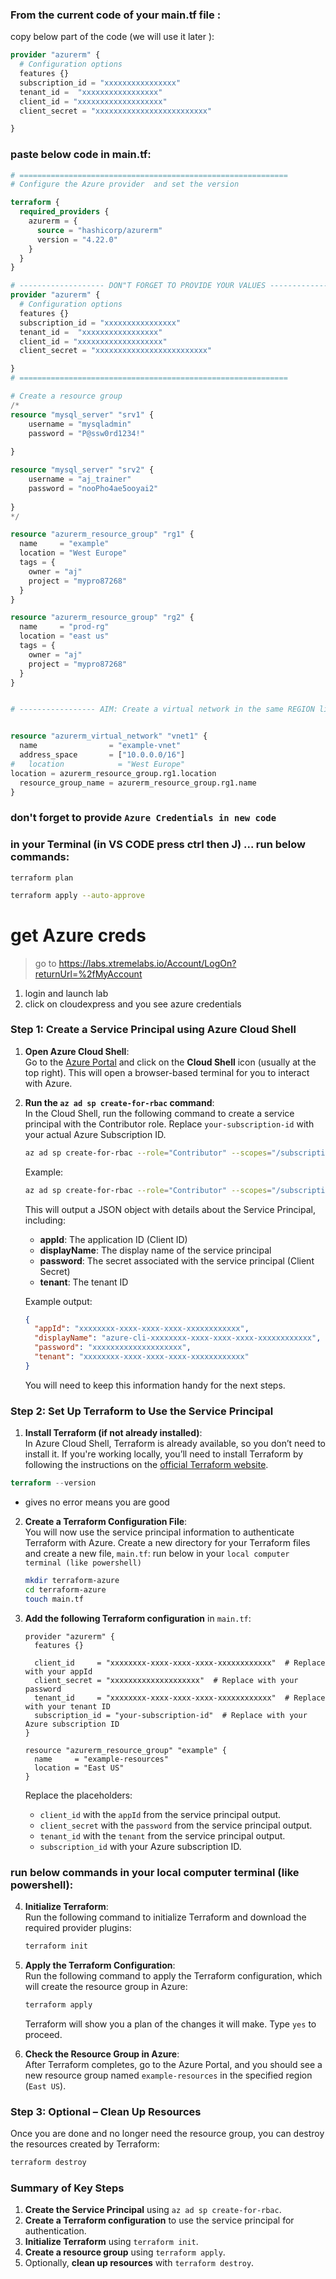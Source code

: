 ### From the current code of your main.tf file :
copy below part of the code (we will use it later ):
```tf
provider "azurerm" {
  # Configuration options
  features {}
  subscription_id = "xxxxxxxxxxxxxxxx"
  tenant_id =  "xxxxxxxxxxxxxxxxx"
  client_id = "xxxxxxxxxxxxxxxxxxx"
  client_secret = "xxxxxxxxxxxxxxxxxxxxxxxxx"

}
```

### paste below code in main.tf:
```tf
# ============================================================
# Configure the Azure provider  and set the version

terraform {
  required_providers {
    azurerm = {
      source = "hashicorp/azurerm"
      version = "4.22.0"
    }
  }
}

# ------------------- DON"T FORGET TO PROVIDE YOUR VALUES -------------------------
provider "azurerm" {
  # Configuration options
  features {}
  subscription_id = "xxxxxxxxxxxxxxxx"
  tenant_id =  "xxxxxxxxxxxxxxxxx"
  client_id = "xxxxxxxxxxxxxxxxxxx"
  client_secret = "xxxxxxxxxxxxxxxxxxxxxxxxx"

}
# ============================================================

# Create a resource group
/*
resource "mysql_server" "srv1" {
    username = "mysqladmin"
    password = "P@ssw0rd1234!"
  
}

resource "mysql_server" "srv2" {
    username = "aj_trainer"
    password = "nooPho4ae5ooyai2"
  
}
*/

resource "azurerm_resource_group" "rg1" {
  name     = "example"
  location = "West Europe"
  tags = {
    owner = "aj"
    project = "mypro87268"
  }
}

resource "azurerm_resource_group" "rg2" {
  name     = "prod-rg"
  location = "east us"
  tags = {
    owner = "aj"
    project = "mypro87268"
  }
}


# ----------------- AIM: Create a virtual network in the same REGION like above  -----------------


resource "azurerm_virtual_network" "vnet1" {
  name                = "example-vnet"
  address_space       = ["10.0.0.0/16"]
#   location            = "West Europe"
location = azurerm_resource_group.rg1.location
  resource_group_name = azurerm_resource_group.rg1.name
}

```

### don't forget to provide `Azure Credentials in new code`

### in your Terminal (in VS CODE press ctrl then J) ... run below commands:
```
terraform plan 
```

```sh
terraform apply --auto-approve
```

# get Azure creds
> go to https://labs.xtremelabs.io/Account/LogOn?returnUrl=%2fMyAccount
1. login and launch lab
2. click on cloudexpress and you see azure credentials
### Step 1: Create a Service Principal using Azure Cloud Shell

1. **Open Azure Cloud Shell**:  
   Go to the [Azure Portal](https://portal.azure.com) and click on the **Cloud Shell** icon (usually at the top right). This will open a browser-based terminal for you to interact with Azure.

2. **Run the `az ad sp create-for-rbac` command**:  
   In the Cloud Shell, run the following command to create a service principal with the Contributor role. Replace `your-subscription-id` with your actual Azure Subscription ID.
   ```bash
   az ad sp create-for-rbac --role="Contributor" --scopes="/subscriptions/your-subscription-id"
   ```
   Example:
   ```bash
   az ad sp create-for-rbac --role="Contributor" --scopes="/subscriptions/12345678-1234-1234-1234-123456789abc"
   ```

   This will output a JSON object with details about the Service Principal, including:

   - **appId**: The application ID (Client ID)
   - **displayName**: The display name of the service principal
   - **password**: The secret associated with the service principal (Client Secret)
   - **tenant**: The tenant ID

   Example output:
   ```json
   {
     "appId": "xxxxxxxx-xxxx-xxxx-xxxx-xxxxxxxxxxxx",
     "displayName": "azure-cli-xxxxxxxx-xxxx-xxxx-xxxx-xxxxxxxxxxxx",
     "password": "xxxxxxxxxxxxxxxxxxxx",
     "tenant": "xxxxxxxx-xxxx-xxxx-xxxx-xxxxxxxxxxxx"
   }
   ```

   You will need to keep this information handy for the next steps.

### Step 2: Set Up Terraform to Use the Service Principal

1. **Install Terraform (if not already installed)**:  
   In Azure Cloud Shell, Terraform is already available, so you don’t need to install it. If you're working locally, you’ll need to install Terraform by following the instructions on the [official Terraform website](https://learn.hashicorp.com/tutorials/terraform/install-cli).
```tf
terraform --version
```
- gives no error means you are good
2. **Create a Terraform Configuration File**:  
   You will now use the service principal information to authenticate Terraform with Azure. Create a new directory for your Terraform files and create a new file, `main.tf`:
run below in your `local computer terminal (like powershell)`
   ```bash
   mkdir terraform-azure
   cd terraform-azure
   touch main.tf
   ```

3. **Add the following Terraform configuration** in `main.tf`:

   ```hcl
   provider "azurerm" {
     features {}

     client_id     = "xxxxxxxx-xxxx-xxxx-xxxx-xxxxxxxxxxxx"  # Replace with your appId
     client_secret = "xxxxxxxxxxxxxxxxxxxx"  # Replace with your password
     tenant_id     = "xxxxxxxx-xxxx-xxxx-xxxx-xxxxxxxxxxxx"  # Replace with your tenant ID
     subscription_id = "your-subscription-id"  # Replace with your Azure subscription ID
   }

   resource "azurerm_resource_group" "example" {
     name     = "example-resources"
     location = "East US"
   }
   ```

   Replace the placeholders:
   - `client_id` with the `appId` from the service principal output.
   - `client_secret` with the `password` from the service principal output.
   - `tenant_id` with the `tenant` from the service principal output.
   - `subscription_id` with your Azure subscription ID.

### run below commands in your local computer terminal (like powershell):
4. **Initialize Terraform**:  
   Run the following command to initialize Terraform and download the required provider plugins:

   ```bash
   terraform init
   ```

5. **Apply the Terraform Configuration**:  
   Run the following command to apply the Terraform configuration, which will create the resource group in Azure:

   ```bash
   terraform apply
   ```

   Terraform will show you a plan of the changes it will make. Type `yes` to proceed.

6. **Check the Resource Group in Azure**:  
   After Terraform completes, go to the Azure Portal, and you should see a new resource group named `example-resources` in the specified region (`East US`).

### Step 3: Optional – Clean Up Resources

Once you are done and no longer need the resource group, you can destroy the resources created by Terraform:

```bash
terraform destroy
```

### Summary of Key Steps

1. **Create the Service Principal** using `az ad sp create-for-rbac`.
2. **Create a Terraform configuration** to use the service principal for authentication.
3. **Initialize Terraform** using `terraform init`.
4. **Create a resource group** using `terraform apply`.
5. Optionally, **clean up resources** with `terraform destroy`.
